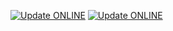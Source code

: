 [![Update ONLINE](https://github.com/halakkitach/ONLINE/actions/workflows/update-ONLINE.yml/badge.svg)](https://github.com/halakkitach/ONLINE/actions/workflows/update-ONLINE.yml)
[![Update ONLINE](https://github.com/halakkitach/ONLINE/actions/workflows/update-yt.yml/badge.svg)](https://github.com/halakkitach/ONLINE/actions/workflows/update-yt.yml)
